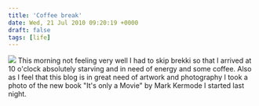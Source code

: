 ```yaml
---
title: 'Coffee break'
date: Wed, 21 Jul 2010 09:20:19 +0000
draft: false
tags: [life]
---
```


[![](http://www.blog.big-andy.co.uk/wp-content/uploads/2010/07/l_2048_1536_39599117-4311-4D0C-834D-8F72BD52437B.jpeg)](http://www.blog.big-andy.co.uk/wp-content/uploads/2010/07/l_2048_1536_39599117-4311-4D0C-834D-8F72BD52437B.jpeg) This morning not feeling very well I had to skip brekki so that I arrived at 10 o'clock absolutely starving and in need of energy and some coffee. Also as I feel that this blog is in great need of artwork and photography I took a photo of the new book "It's only a Movie" by Mark Kermode I started last night.